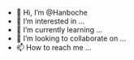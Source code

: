 - 👋 Hi, I’m @Hanboche
- 👀 I’m interested in ...
- 🌱 I’m currently learning ...
- 💞️ I’m looking to collaborate on ...
- 📫 How to reach me ...

<!---
Hanboche/Hanboche is a ✨ special ✨ repository because its `README.md` (this file) appears on your GitHub profile.
You can click the Preview link to take a look at your changes.
--->
